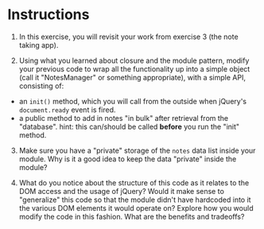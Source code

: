 # Instructions

1. In this exercise, you will revisit your work from exercise 3 (the note taking app).

2. Using what you learned about closure and the module pattern, modify your previous code to wrap all the functionality up into a simple object (call it "NotesManager" or something appropriate), with a simple API, consisting of:
  - an `init()` method, which you will call from the outside when jQuery's `document.ready` event is fired.
  - a public method to add in notes "in bulk" after retrieval from the "database". hint: this can/should be called **before** you run the "init" method.

3. Make sure you have a "private" storage of the `notes` data list inside your module. Why is it a good idea to keep the data "private" inside the module?

4. What do you notice about the structure of this code as it relates to the DOM access and the usage of jQuery? Would it make sense to "generalize" this code so that the module didn't have hardcoded into it the various DOM elements it would operate on? Explore how you would modify the code in this fashion. What are the benefits and tradeoffs?
